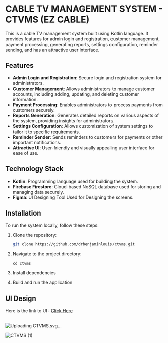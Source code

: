 # CABLE TV MANAGEMENT SYSTEM - CTVMS (EZ CABLE)

This is a cable TV management system built using Kotlin language. It provides features for admin login and registration, customer management, payment processing, generating reports, settings configuration, reminder sending, and has an attractive user interface.

## Features

- **Admin Login and Registration**: Secure login and registration system for administrators.
- **Customer Management**: Allows administrators to manage customer accounts, including adding, updating, and deleting customer information.
- **Payment Processing**: Enables administrators to process payments from customers securely.
- **Reports Generation**: Generates detailed reports on various aspects of the system, providing insights for administrators.
- **Settings Configuration**: Allows customization of system settings to tailor it to specific requirements.
- **Reminder Sender**: Sends reminders to customers for payments or other important notifications.
- **Attractive UI**: User-friendly and visually appealing user interface for ease of use.

## Technology Stack

- **Kotlin**: Programming language used for building the system.
- **Firebase Firestore**: Cloud-based NoSQL database used for storing and managing data securely.
- **Figma**: UI Designing Tool Used for Designing the screens.

## Installation

To run the system locally, follow these steps:

1. Clone the repository:

   ```bash
   git clone https://github.com/drbenjaminlouis/ctvms.git
2. Navigate to the project directory:

    ```
    cd ctvms
    ```

3. Install dependencies


4. Build and run the application

## UI Design 

Here is the link to UI : [Click Here](https://www.figma.com/proto/yOD1ENYK0fY8IDPbKt6D3n/CTVMS?type=design&node-id=1-3&t=KMWdNnItSrYw2BWB-1&scaling=scale-down&page-id=0%3A1&mode=design)
<br>
<br>

![Uploading CTVMS.svg…]()


![CTVMS (1)](https://github.com/drbenjaminlouis/ctvms/assets/64739511/72275036-f8ed-4218-9e27-19c4d62e3f5e)
